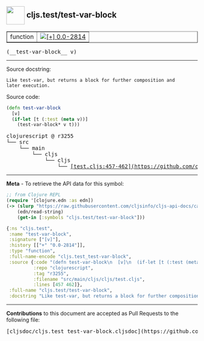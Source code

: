 ## <img width="48px" valign="middle" src="http://i.imgur.com/Hi20huC.png"> cljs.test/test-var-block

 <table border="1">
<tr>

<td>function</td>
<td><a href="https://github.com/cljsinfo/cljs-api-docs/tree/0.0-2814"><img valign="middle" alt="[+] 0.0-2814" src="https://img.shields.io/badge/+-0.0--2814-lightgrey.svg"></a> </td>
</tr>
</table>

 <samp>
(__test-var-block__ v)<br>
</samp>

---




Source docstring:

```
Like test-var, but returns a block for further composition and
later execution.
```

Source code:

```clj
(defn test-var-block
  [v]
  (if-let [t (:test (meta v))]
    (test-var-block* v t)))
```

 <pre>
clojurescript @ r3255
└── src
    └── main
        └── cljs
            └── cljs
                └── <ins>[test.cljs:457-462](https://github.com/clojure/clojurescript/blob/r3255/src/main/cljs/cljs/test.cljs#L457-L462)</ins>
</pre>


---

__Meta__ - To retrieve the API data for this symbol:

```clj
;; from Clojure REPL
(require '[clojure.edn :as edn])
(-> (slurp "https://raw.githubusercontent.com/cljsinfo/cljs-api-docs/catalog/cljs-api.edn")
    (edn/read-string)
    (get-in [:symbols "cljs.test/test-var-block"]))
```

```clj
{:ns "cljs.test",
 :name "test-var-block",
 :signature ["[v]"],
 :history [["+" "0.0-2814"]],
 :type "function",
 :full-name-encode "cljs.test_test-var-block",
 :source {:code "(defn test-var-block\n  [v]\n  (if-let [t (:test (meta v))]\n    (test-var-block* v t)))",
          :repo "clojurescript",
          :tag "r3255",
          :filename "src/main/cljs/cljs/test.cljs",
          :lines [457 462]},
 :full-name "cljs.test/test-var-block",
 :docstring "Like test-var, but returns a block for further composition and\nlater execution."}

```

---

__Contributions__ to this document are accepted as Pull Requests to the following file:

 <pre>
[cljsdoc/cljs.test_test-var-block.cljsdoc](https://github.com/cljsinfo/cljs-api-docs/blob/master/cljsdoc/cljs.test_test-var-block.cljsdoc)
</pre>

